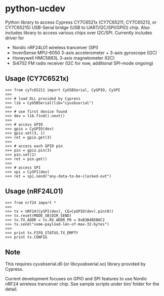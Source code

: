python-ucdev
============

Python library to access Cypress CY7C6521x (CY7C65211, CY7C65213, or CY7C65215) USB-Serial bridge (USB to UART/I2C/SPI/GPIO) chip.
Also includes library to access various chips over I2C/SPI. Currently includes driver for

- Nordic nRF24L01 wireless tranceiver (SPI)
- InvenSense MPU-6050 3-axis accelerometer + 3-axis gyroscope (I2C)
- Honeywell HMC5883L 3-axis magnetometer (I2C)
- Si4702 FM radio receiver (I2C for now, additional SPI-mode ongoing)

## Usage (CY7C6521x)

    >>> from cy7c65211 import CyUSBSerial, CyGPIO, CySPI
    >>> 
    >>> # load DLL provided by Cypress
    >>> lib = CyUSBSerial(lib="cyusbserial")
    >>>
    >>> # use first device found
    >>> dev = lib.find().next()
    >>>
    >>> # access GPIO
    >>> gpio = CyGPIO(dev)
    >>> gpio.set(3, 1)
    >>> ret = gpio.get(3)
    >>>
    >>> # access each GPIO pin
    >>> pin = gpio.pin(3)
    >>> pin.set(1)
    >>> ret = pin.get()
    >>>
    >>> # access SPI
    >>> spi = CySPI(dev)
    >>> ret = spi.send("any-data-to-be-clocked-out")

## Usage (nRF24L01)

    >>> from nrf24 import *
    >>> 
    >>> tx = nRF24(CySPI(dev), CE=CyGPIO(dev).pin(0))
    >>> tx.reset(MODE_SB|DIR_SEND)
    >>> tx.TX_ADDR = tx.RX_ADDR_P0 = 0xB3B4B5B6C2
    >>> tx.send("some-payload-len-of-max-32-bytes")
    >>>
    >>> print tx.FIFO_STATUS.TX_EMPTY
    >>> print tx.CONFIG

## Note
This requires cyusbserial.dll (or libcyusbserial.so) library
provided by Cypress.

Current development focuses on GPIO and SPI features to
use Nordic nRF24 wireless tranceiver chip. See sample scripts
under bin/ folder for the detail.
